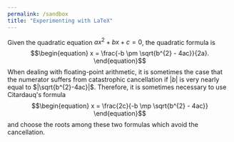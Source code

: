 ```yaml
---
permalink: /sandbox
title: "Experimenting with LaTeX"
---
```


Given the quadratic equation $ax^{2} + bx + c = 0$, the quadratic formula is
$$\begin{equation}
x = \frac{-b \pm \sqrt{b^{2} - 4ac}}{2a}.
\end{equation}$$
When dealing with floating-point arithmetic, it is sometimes the case that the numerator suffers from 
catastrophic cancellation if $|b|$ is very nearly equal to $|\sqrt{b^{2}-4ac}|$. Therefore, it is sometimes 
necessary to use Citardauq's formula
$$\begin{equation}
x = \frac{2c}{-b \mp \sqrt{b^{2} - 4ac}}
\end{equation}$$
and choose the roots among these two formulas which avoid the cancellation.